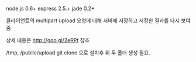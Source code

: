 node.js 0.6+
express 2.5.+
jade 0.2+

클라이언트의 multipart upload 요청에 대해 서버에 저장하고 저장한 결과를 다시 보여줌

상세 내용은 http://goo.gl/2eRPt 참조

/tmp, /public/upload
git clone 으로 설치후 위 두 폴더 생성 필요.

